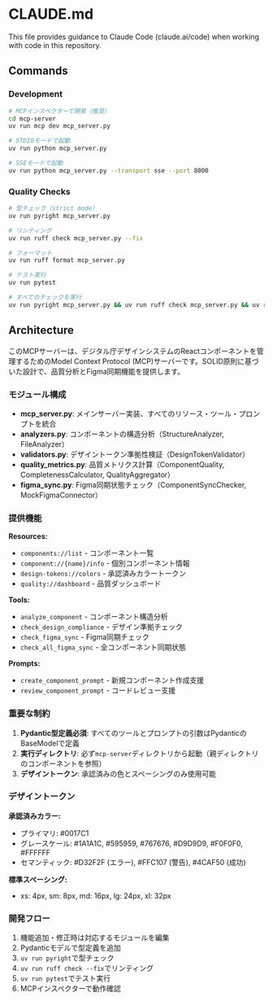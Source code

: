 # CLAUDE.md

This file provides guidance to Claude Code (claude.ai/code) when working with code in this repository.

## Commands

### Development

```bash
# MCPインスペクターで開発（推奨）
cd mcp-server
uv run mcp dev mcp_server.py

# STDIOモードで起動
uv run python mcp_server.py

# SSEモードで起動
uv run python mcp_server.py --transport sse --port 8000
```

### Quality Checks

```bash
# 型チェック（strict mode）
uv run pyright mcp_server.py

# リンティング
uv run ruff check mcp_server.py --fix

# フォーマット
uv run ruff format mcp_server.py

# テスト実行
uv run pytest

# すべてのチェックを実行
uv run pyright mcp_server.py && uv run ruff check mcp_server.py && uv run ruff format mcp_server.py && uv run pytest
```

## Architecture

このMCPサーバーは、デジタル庁デザインシステムのReactコンポーネントを管理するためのModel Context Protocol (MCP)サーバーです。SOLID原則に基づいた設計で、品質分析とFigma同期機能を提供します。

### モジュール構成

- **mcp_server.py**: メインサーバー実装、すべてのリソース・ツール・プロンプトを統合
- **analyzers.py**: コンポーネントの構造分析（StructureAnalyzer, FileAnalyzer）
- **validators.py**: デザイントークン準拠性検証（DesignTokenValidator）
- **quality_metrics.py**: 品質メトリクス計算（ComponentQuality, CompletenessCalculator, QualityAggregator）
- **figma_sync.py**: Figma同期状態チェック（ComponentSyncChecker, MockFigmaConnector）

### 提供機能

**Resources:**

- `components://list` - コンポーネント一覧
- `component://{name}/info` - 個別コンポーネント情報
- `design-tokens://colors` - 承認済みカラートークン
- `quality://dashboard` - 品質ダッシュボード

**Tools:**

- `analyze_component` - コンポーネント構造分析
- `check_design_compliance` - デザイン準拠チェック
- `check_figma_sync` - Figma同期チェック
- `check_all_figma_sync` - 全コンポーネント同期状態

**Prompts:**

- `create_component_prompt` - 新規コンポーネント作成支援
- `review_component_prompt` - コードレビュー支援

### 重要な制約

1. **Pydantic型定義必須**: すべてのツールとプロンプトの引数はPydanticのBaseModelで定義
2. **実行ディレクトリ**: 必ず`mcp-server`ディレクトリから起動（親ディレクトリのコンポーネントを参照）
3. **デザイントークン**: 承認済みの色とスペーシングのみ使用可能

### デザイントークン

**承認済みカラー:**

- プライマリ: #0017C1
- グレースケール: #1A1A1C, #595959, #767676, #D9D9D9, #F0F0F0, #FFFFFF
- セマンティック: #D32F2F (エラー), #FFC107 (警告), #4CAF50 (成功)

**標準スペーシング:**

- xs: 4px, sm: 8px, md: 16px, lg: 24px, xl: 32px

### 開発フロー

1. 機能追加・修正時は対応するモジュールを編集
2. Pydanticモデルで型定義を追加
3. `uv run pyright`で型チェック
4. `uv run ruff check --fix`でリンティング
5. `uv run pytest`でテスト実行
6. MCPインスペクターで動作確認
